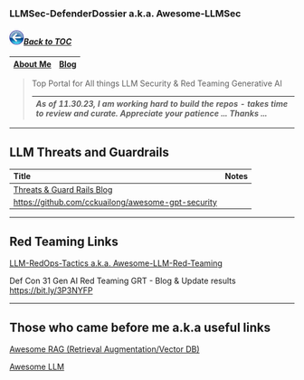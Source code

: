 ### LLMSec-DefenderDossier a.k.a. Awesome-LLMSec
#### _[<img src="images/back_button_2.png" width="25" height="25">Back to TOC](https://github.com/xsankar/Awesome-Awesome-LLM)_
| [About Me](https://ksankar.medium.com/about-me-the-pitter-patter-of-small-feats-de22f4c36ea6) | [Blog](https://ksankar.medium.com) |
| :- | :- |
> Top Portal for All things LLM Security &amp; Red Teaming Generative AI
> 
> |***As of 11.30.23, I am working hard to build the repos - takes time to review and curate. Appreciate your patience ... Thanks ...***|
> | :- |
> 
***

## LLM Threats and Guardrails
| Title | Notes |
| :- | :- |
| [Threats & Guard Rails Blog](https://bit.ly/3WRy1Vh) | | 
| https://github.com/cckuailong/awesome-gpt-security | |

***

## Red Teaming Links

[LLM-RedOps-Tactics a.k.a. Awesome-LLM-Red-Teaming](https://github.com/xsankar/LLM-RedOps-Tactics)

Def Con 31 Gen AI Red Teaming GRT - Blog & Update results https://bit.ly/3P3NYFP

***

## Those who came before me a.k.a useful links

[Awesome RAG (Retrieval Augmentation/Vector DB)](https://github.com/xsankar/Awesome-RAG)

[Awesome LLM](https://github.com/Hannibal046/Awesome-LLM)


